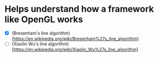 # Helps understand how a framework like OpenGL works

- [x] (Bresenham's line algorithm)[https://en.wikipedia.org/wiki/Bresenham%27s_line_algorithm]
- [ ] (Xiaolin Wu's line algorithm)[https://en.wikipedia.org/wiki/Xiaolin_Wu%27s_line_algorithm]
